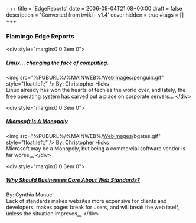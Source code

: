 +++
title = 'EdgeReports'
date = 2006-09-04T21:08+00:00
draft = false
description = 'Converted from twiki - v1.4'
cover.hidden = true
#tags = []
+++

### Flamingo Edge Reports

\<div style="margin:0 0 3em 0"\>

##### [Linux... changing the face of computing.](LinuxReport)

\<img
src="%PUBURL%/%MAINWEB%/[WebImages](WebImages "wikilink")/penguin.gif"
style="float:left;" /\> By: Christopher Hicks  
Linux already has won the hearts of techies the world over, and lately,
the free operating system has carved out a place on corporate
servers[...]( ) \</div\>

\<div style="margin:0 0 3em 0"\>

##### [Microsoft Is A Monopoly](MonopolyReport)

\<img
src="%PUBURL%/%MAINWEB%/[WebImages](WebImages "wikilink")/bgates.gif"
style="float:left;" /\> By: Christopher Hicks  
Microsoft may be a Monopoly, but being a commercial software vendor is
far worse[...]( ) \</div\>

\<div style="margin:0 0 3em 0"\>

##### [Why Should Businesses Care About Web Standards?](StandardsReport)

By: Cynthia Manuel  
Lack of standards makes websites more expensive for clients and
developers, makes pages break for users, and will break the web itself,
unless the situation improves[...]( ) \</div\>
